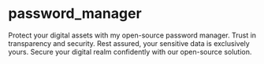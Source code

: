 # password_manager
Protect your digital assets with my open-source password manager. Trust in transparency and security. Rest assured, your sensitive data is exclusively yours. Secure your digital realm confidently with our open-source solution.
